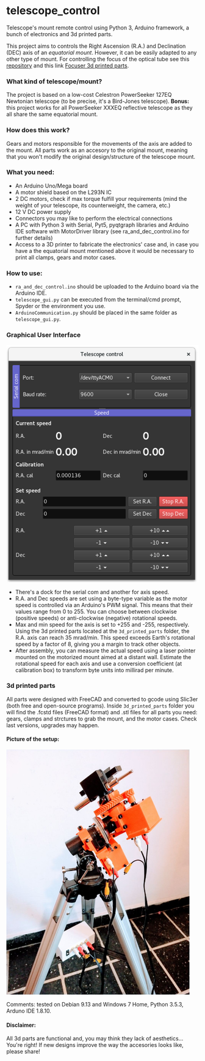 # telescope_control
Telescope's mount remote control using Python 3, Arduino framework, a bunch of electronics and 3d printed parts.

This project aims to controls the Right Ascension (R.A.) and Declination (DEC) axis of an *equatorial mount*. However, it can be easily adapted to any other type of mount. For controlling the focus of the optical tube see this [repository](https://github.com/marianobarella/dc_motor_controller) and this link [Focuser 3d printed parts](https://www.thingiverse.com/thing:4636227).

### What kind of telescope/mount?
The project is based on a low-cost Celestron PowerSeeker 127EQ Newtonian telescope (to be precise, it's a Bird-Jones telescope). **Bonus:** this project works for all PowerSeeker XXXEQ reflective telescope as they all share the same equatorial mount.

### How does this work?
Gears and motors responsible for the movements of the axis are added to the mount. All parts work as an accesory to the original mount, meaning that you won't modify the original design/structure of the telescope mount.

### What you need:
- An Arduino Uno/Mega board
- A motor shield based on the L293N IC
- 2 DC motors, check if max torque fulfill your requirements (mind the weight of your telescope, its counterweight, the camera, etc.)
- 12 V DC power supply
- Connectors you may like to perform the electrical connections
- A PC with Python 3 with Serial, Pyt5, pyqtgraph libraries and Arduino IDE software with MotorDriver library (see ra_and_dec_control.ino for further details)
- Access to a 3D printer to fabricate the electronics' case and, in case you have a the equatorial mount mentioned above it would be necessary to print all clamps, gears and motor cases.

### How to use:
- `ra_and_dec_control.ino` should be uploaded to the Arduino board via the Arduino IDE.
- `telescope_gui.py` can be executed from the terminal/cmd prompt, Spyder or the environment you use.
- `ArduinoCommunication.py` should be placed in the same folder as `telescope_gui.py`.

### Graphical User Interface
![](gui.png "Graphical User Interface")

- There's a dock for the serial com and another for axis speed.
- R.A. and Dec speeds are set using a byte-type variable as the motor speed is controlled via an Arduino's PWM signal. This means that their values range from 0 to 255. You can choose between clockwise (positive speeds) or anti-clockwise (negative) rotational speeds.
- Max and min speed for the axis is set to +255 and -255, respectively. Using the 3d printed parts located at the `3d_printed_parts` folder, the R.A. axis can reach 35 mrad/min. This speed exceeds Earth's rotational speed by a factor of 8, giving you a margin to track other objects.
- After assembly, you can measure the actual speed using a laser pointer mounted on the motorized mount aimed at a distant wall. Estimate the rotational speed for each axis and use a conversion coefficient (at calibration box) to transform byte units into millirad per minute.

### 3d printed parts
All parts were designed with FreeCAD and converted to gcode using Slic3er (both free and open-source programs). Inside `3d_printed_parts` folder you will find the .fcstd files (FreeCAD format) and .stl files for all parts you need: gears, clamps and strctures to grab the mount, and the motor cases. Check last versions, upgrades may happen.

#### Picture of the setup:

<img src="only_mount.jpg " width="480">

Comments: tested on Debian 9.13 and Windows 7 Home, Python 3.5.3, Arduno IDE 1.8.10. 

#### Disclaimer:
All 3d parts are functional and, you may think they lack of aesthetics... You're right! If new designs improve the way the accesories looks like, please share!
